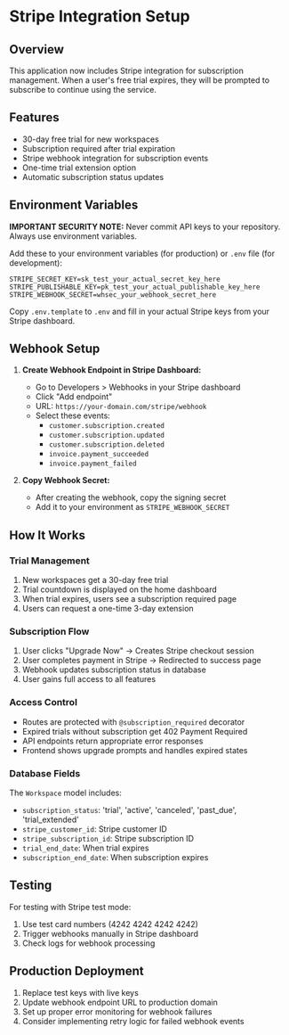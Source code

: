 # Stripe Integration Setup

## Overview

This application now includes Stripe integration for subscription management. When a user's free trial expires, they will be prompted to subscribe to continue using the service.

## Features

- 30-day free trial for new workspaces
- Subscription required after trial expiration
- Stripe webhook integration for subscription events
- One-time trial extension option
- Automatic subscription status updates

## Environment Variables

**IMPORTANT SECURITY NOTE:** Never commit API keys to your repository. Always use environment variables.

Add these to your environment variables (for production) or `.env` file (for development):

```
STRIPE_SECRET_KEY=sk_test_your_actual_secret_key_here
STRIPE_PUBLISHABLE_KEY=pk_test_your_actual_publishable_key_here
STRIPE_WEBHOOK_SECRET=whsec_your_webhook_secret_here
```

Copy `.env.template` to `.env` and fill in your actual Stripe keys from your Stripe dashboard.

## Webhook Setup

1. **Create Webhook Endpoint in Stripe Dashboard:**
   - Go to Developers > Webhooks in your Stripe dashboard
   - Click "Add endpoint"
   - URL: `https://your-domain.com/stripe/webhook`
   - Select these events:
     - `customer.subscription.created`
     - `customer.subscription.updated`
     - `customer.subscription.deleted`
     - `invoice.payment_succeeded`
     - `invoice.payment_failed`

2. **Copy Webhook Secret:**
   - After creating the webhook, copy the signing secret
   - Add it to your environment as `STRIPE_WEBHOOK_SECRET`

## How It Works

### Trial Management
1. New workspaces get a 30-day free trial
2. Trial countdown is displayed on the home dashboard
3. When trial expires, users see a subscription required page
4. Users can request a one-time 3-day extension

### Subscription Flow
1. User clicks "Upgrade Now" → Creates Stripe checkout session
2. User completes payment in Stripe → Redirected to success page
3. Webhook updates subscription status in database
4. User gains full access to all features

### Access Control
- Routes are protected with `@subscription_required` decorator
- Expired trials without subscription get 402 Payment Required
- API endpoints return appropriate error responses
- Frontend shows upgrade prompts and handles expired states

### Database Fields

The `Workspace` model includes:
- `subscription_status`: 'trial', 'active', 'canceled', 'past_due', 'trial_extended'
- `stripe_customer_id`: Stripe customer ID
- `stripe_subscription_id`: Stripe subscription ID
- `trial_end_date`: When trial expires
- `subscription_end_date`: When subscription expires

## Testing

For testing with Stripe test mode:
1. Use test card numbers (4242 4242 4242 4242)
2. Trigger webhooks manually in Stripe dashboard
3. Check logs for webhook processing

## Production Deployment

1. Replace test keys with live keys
2. Update webhook endpoint URL to production domain
3. Set up proper error monitoring for webhook failures
4. Consider implementing retry logic for failed webhook events
